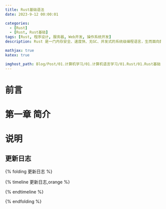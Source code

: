 ```yaml
---
title: Rust基础语法
date: 2023-9-12 00:00:01

categories: 
  - [Rust]
  - [Rust, Rust基础]
tags: [Rust, 程序设计, 服务器, Web开发, 操作系统开发]
description: Rust 是一门内存安全、速度快、无GC、并发式的系统级编程语言，生而面向数据，非面向对象却能实现面向对象的功能。

mathjax: true
katex: true

imghost_path: Blog/Post/01.计算机学习/01.计算机语言学习/01.Rust/01.Rust基础语法.md/
---
```


# 前言

# 第一章 简介



# 说明

## 更新日志

{% folding 更新日志 %}

{% timeline 更新日志,orange %}

<!-- timeline 2023-9-12 -->

<!-- endtimeline -->

{% endtimeline %}

{% endfolding %}

